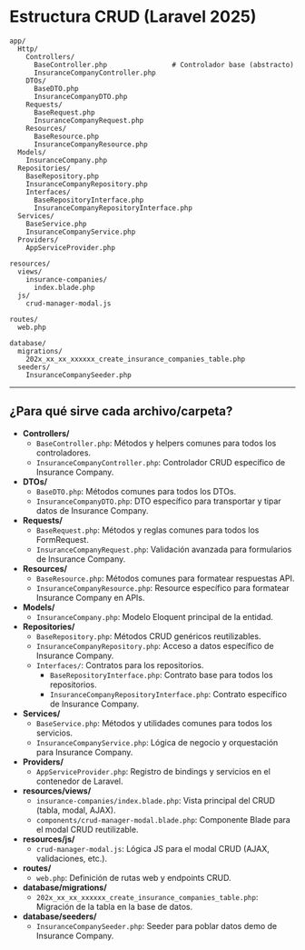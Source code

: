 # Estructura CRUD (Laravel 2025)

```
app/
  Http/
    Controllers/
      BaseController.php                # Controlador base (abstracto)
      InsuranceCompanyController.php
    DTOs/
      BaseDTO.php
      InsuranceCompanyDTO.php
    Requests/
      BaseRequest.php
      InsuranceCompanyRequest.php
    Resources/
      BaseResource.php
      InsuranceCompanyResource.php
  Models/
    InsuranceCompany.php
  Repositories/
    BaseRepository.php
    InsuranceCompanyRepository.php
    Interfaces/
      BaseRepositoryInterface.php
      InsuranceCompanyRepositoryInterface.php
  Services/
    BaseService.php
    InsuranceCompanyService.php
  Providers/
    AppServiceProvider.php

resources/
  views/
    insurance-companies/
      index.blade.php
  js/
    crud-manager-modal.js

routes/
  web.php

database/
  migrations/
    202x_xx_xx_xxxxxx_create_insurance_companies_table.php
  seeders/
    InsuranceCompanySeeder.php
```

---

## ¿Para qué sirve cada archivo/carpeta?

-   **Controllers/**
    -   `BaseController.php`: Métodos y helpers comunes para todos los controladores.
    -   `InsuranceCompanyController.php`: Controlador CRUD específico de Insurance Company.
-   **DTOs/**
    -   `BaseDTO.php`: Métodos comunes para todos los DTOs.
    -   `InsuranceCompanyDTO.php`: DTO específico para transportar y tipar datos de Insurance Company.
-   **Requests/**
    -   `BaseRequest.php`: Métodos y reglas comunes para todos los FormRequest.
    -   `InsuranceCompanyRequest.php`: Validación avanzada para formularios de Insurance Company.
-   **Resources/**
    -   `BaseResource.php`: Métodos comunes para formatear respuestas API.
    -   `InsuranceCompanyResource.php`: Resource específico para formatear Insurance Company en APIs.
-   **Models/**
    -   `InsuranceCompany.php`: Modelo Eloquent principal de la entidad.
-   **Repositories/**
    -   `BaseRepository.php`: Métodos CRUD genéricos reutilizables.
    -   `InsuranceCompanyRepository.php`: Acceso a datos específico de Insurance Company.
    -   `Interfaces/`: Contratos para los repositorios.
        -   `BaseRepositoryInterface.php`: Contrato base para todos los repositorios.
        -   `InsuranceCompanyRepositoryInterface.php`: Contrato específico de Insurance Company.
-   **Services/**
    -   `BaseService.php`: Métodos y utilidades comunes para todos los servicios.
    -   `InsuranceCompanyService.php`: Lógica de negocio y orquestación para Insurance Company.
-   **Providers/**
    -   `AppServiceProvider.php`: Registro de bindings y servicios en el contenedor de Laravel.
-   **resources/views/**
    -   `insurance-companies/index.blade.php`: Vista principal del CRUD (tabla, modal, AJAX).
    -   `components/crud-manager-modal.blade.php`: Componente Blade para el modal CRUD reutilizable.
-   **resources/js/**
    -   `crud-manager-modal.js`: Lógica JS para el modal CRUD (AJAX, validaciones, etc.).
-   **routes/**
    -   `web.php`: Definición de rutas web y endpoints CRUD.
-   **database/migrations/**
    -   `202x_xx_xx_xxxxxx_create_insurance_companies_table.php`: Migración de la tabla en la base de datos.
-   **database/seeders/**
    -   `InsuranceCompanySeeder.php`: Seeder para poblar datos demo de Insurance Company.
